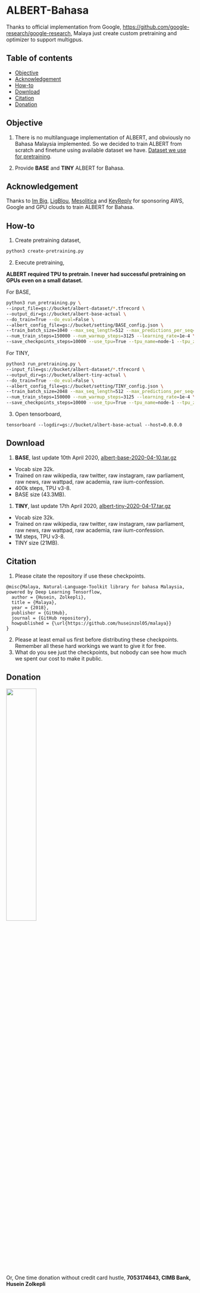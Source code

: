 # ALBERT-Bahasa

Thanks to official implementation from Google, https://github.com/google-research/google-research, Malaya just create custom pretraining and optimizer to support multigpus.

## Table of contents
  * [Objective](#objective)
  * [Acknowledgement](#acknowledgement)
  * [How-to](#how-to)
  * [Download](#download)
  * [Citation](#citation)
  * [Donation](#donation)

## Objective

1. There is no multilanguage implementation of ALBERT, and obviously no Bahasa Malaysia implemented. So we decided to train ALBERT from scratch and finetune using available dataset we have. [Dataset we use for pretraining](https://github.com/huseinzol05/Malaya-Dataset#dumping).

2. Provide **BASE** and **TINY** ALBERT for Bahasa.

## Acknowledgement

Thanks to [Im Big](https://www.facebook.com/imbigofficial/), [LigBlou](https://www.facebook.com/ligblou), [Mesolitica](https://mesolitica.com/) and [KeyReply](https://www.keyreply.com/) for sponsoring AWS, Google and GPU clouds to train ALBERT for Bahasa.

## How-to

1. Create pretraining dataset,

```bash
python3 create-pretraining.py
```

2. Execute pretraining,

**ALBERT required TPU to pretrain. I never had successful pretraining on GPUs even on a small dataset.**

For BASE,

```bash
python3 run_pretraining.py \
--input_file=gs://bucket/albert-dataset/*.tfrecord \
--output_dir=gs://bucket/albert-base-actual \
--do_train=True --do_eval=False \
--albert_config_file=gs://bucket/setting/BASE_config.json \
--train_batch_size=1040 --max_seq_length=512 --max_predictions_per_seq=20 \
--num_train_steps=150000 --num_warmup_steps=3125 --learning_rate=1e-4 \
--save_checkpoints_steps=10000 --use_tpu=True --tpu_name=node-1 --tpu_zone=us-central1-a
```

For TINY,

```bash
python3 run_pretraining.py \
--input_file=gs://bucket/albert-dataset/*.tfrecord \
--output_dir=gs://bucket/albert-tiny-actual \
--do_train=True --do_eval=False \
--albert_config_file=gs://bucket/setting/TINY_config.json \
--train_batch_size=2048 --max_seq_length=512 --max_predictions_per_seq=20 \
--num_train_steps=150000 --num_warmup_steps=3125 --learning_rate=1e-4 \
--save_checkpoints_steps=10000 --use_tpu=True --tpu_name=node-1 --tpu_zone=us-central1-a
```

3. Open tensorboard,

```
tensorboard --logdir=gs://bucket/albert-base-actual --host=0.0.0.0
```

## Download

1. **BASE**, last update 10th April 2020, [albert-base-2020-04-10.tar.gz](https://f000.backblazeb2.com/file/malaya-model/bert-bahasa/albert-base-2020-04-10.tar.gz)

  - Vocab size 32k.
  - Trained on raw wikipedia, raw twitter, raw instagram, raw parliament, raw news, raw wattpad, raw academia, raw iium-confession.
  - 400k steps, TPU v3-8.
  - BASE size (43.3MB).

1. **TINY**, last update 17th April 2020, [albert-tiny-2020-04-17.tar.gz](https://f000.backblazeb2.com/file/malaya-model/bert-bahasa/albert-tiny-2020-04-17.tar.gz)

  - Vocab size 32k.
  - Trained on raw wikipedia, raw twitter, raw instagram, raw parliament, raw news, raw wattpad, raw academia, raw iium-confession.
  - 1M steps, TPU v3-8.
  - TINY size (21MB).

## Citation

1. Please citate the repository if use these checkpoints.

```
@misc{Malaya, Natural-Language-Toolkit library for bahasa Malaysia, powered by Deep Learning Tensorflow,
  author = {Husein, Zolkepli},
  title = {Malaya},
  year = {2018},
  publisher = {GitHub},
  journal = {GitHub repository},
  howpublished = {\url{https://github.com/huseinzol05/malaya}}
}
```

2. Please at least email us first before distributing these checkpoints. Remember all these hard workings we want to give it for free.
3. What do you see just the checkpoints, but nobody can see how much we spent our cost to make it public.

## Donation

<a href="https://www.patreon.com/bePatron?u=7291337"><img src="https://static1.squarespace.com/static/54a1b506e4b097c5f153486a/t/58a722ec893fc0a0b7745b45/1487348853811/patreon+art.jpeg" width="40%"></a>

Or, One time donation without credit card hustle, **7053174643, CIMB Bank, Husein Zolkepli**
